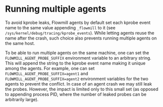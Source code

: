 # Running multiple agents

To avoid kprobe leaks, Flowmill agents by default set each kprobe event name to the same value appending `_flowmill` to it \(see `/sys/kernel/debug/tracing/kprobe_events`\). While letting agents reuse the name after the crash, such choice also prevents running multiple agents on the same host.

To be able to run multiple agents on the same machine, one can set the `FLOWMILL_AGENT_PROBE_SUFFIX` environment variable to an arbitrary string. This will append the string to the kprobe event name making it unique among the agents. For example, one can set `FLOWMILL_AGENT_PROBE_SUFFIX=agent1` and `FLOWMILL_AGENT_PROBE_SUFFIX=agent2` environment variables for the two agents to prevent the conflict. In case of an agent crash we may still leak the probes. However, the impact is limited only to this small set \(as opposed to appending process PID, where the number of leaked probes can be arbitrarily large\).


